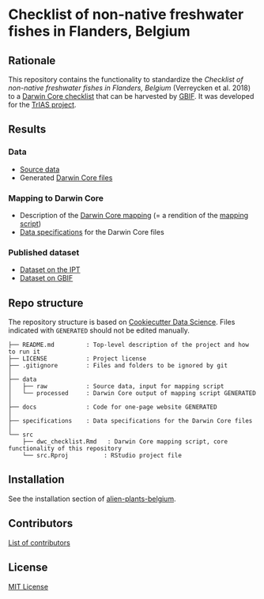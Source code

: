 # Checklist of non-native freshwater fishes in Flanders, Belgium

## Rationale

This repository contains the functionality to standardize the _Checklist of non-native freshwater fishes in Flanders, Belgium_ (Verreycken et al. 2018) to a [Darwin Core checklist](https://www.gbif.org/dataset-classes) that can be harvested by [GBIF](http://www.gbif.org). It was developed for the [TrIAS project](http://trias-project.be).

## Results

### Data

* [Source data](data/raw)
* Generated [Darwin Core files](data/processed)

### Mapping to Darwin Core

* Description of the [Darwin Core mapping](http://trias-project.github.io/alien-fishes) (= a rendition of the [mapping script](src/dwc_checklist.Rmd))
* [Data specifications](specification) for the Darwin Core files

### Published dataset

* [Dataset on the IPT](https://ipt.inbo.be/resource?r=alien-fishes-checklist)
* [Dataset on GBIF](https://doi.org/10.15468/xvuzfh)

## Repo structure

The repository structure is based on [Cookiecutter Data Science](http://drivendata.github.io/cookiecutter-data-science/). Files indicated with `GENERATED` should not be edited manually.

```
├── README.md         : Top-level description of the project and how to run it
├── LICENSE           : Project license
├── .gitignore        : Files and folders to be ignored by git
│
├── data
│   ├── raw           : Source data, input for mapping script
│   └── processed     : Darwin Core output of mapping script GENERATED
│
├── docs              : Code for one-page website GENERATED
│
├── specifications    : Data specifications for the Darwin Core files
│
└── src
    ├── dwc_checklist.Rmd   : Darwin Core mapping script, core functionality of this repository
    └── src.Rproj          : RStudio project file
```

## Installation

See the installation section of [alien-plants-belgium](https://github.com/trias-project/alien-plants-belgium/blob/master/README.md#installation).

## Contributors

[List of contributors](https://github.com/trias-project/alien-fishes-checklist/contributors)

## License

[MIT License](LICENSE)


